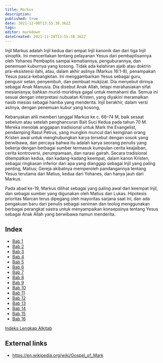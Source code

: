 ```yaml
---
title: Markus
description: 
published: true
date: 2021-12-08T13:55:38.362Z
tags: 
editor: markdown
dateCreated: 2021-11-28T13:55:38.362Z
---
```


Injil Markus adalah Injil kedua dari empat Injil kanonik dan dari tiga Injil sinoptik. Ini menceritakan tentang pelayanan Yesus dari pembaptisannya oleh Yohanes Pembaptis sampai kematiannya, penguburannya, dan penemuan kuburnya yang kosong. Tidak ada kelahiran ajaib atau doktrin pra-eksistensi ilahi, atau, dalam akhir aslinya (Markus 16:1-8), penampakan Yesus pasca-kebangkitan. Ini menggambarkan Yesus sebagai guru, pengusir setan, penyembuh, dan pembuat mukjizat. Dia menyebut dirinya sebagai Anak Manusia. Dia disebut Anak Allah, tetapi merahasiakan sifat mesianisnya; bahkan murid-muridnya gagal untuk memahami dia. Semua ini sesuai dengan interpretasi nubuatan Kristen, yang diyakini meramalkan nasib mesias sebagai hamba yang menderita. Injil berakhir, dalam versi aslinya, dengan penemuan kubur yang kosong,

Kebanyakan ahli memberi tanggal Markus ke c. 66–74 M, baik sesaat sebelum atau setelah penghancuran Bait Suci Kedua pada tahun 70 M. Mereka menolak anggapan tradisional untuk Mark the Evangelist, pendamping Rasul Petrus, yang mungkin muncul dari keinginan orang Kristen awal untuk menghubungkan karya tersebut dengan sosok yang berwibawa, dan percaya bahwa itu adalah karya seorang penulis yang bekerja dengan berbagai sumber termasuk kumpulan cerita keajaiban, cerita kontroversi, perumpamaan, dan narasi gairah. Secara tradisional ditempatkan kedua, dan kadang-kadang keempat, dalam kanon Kristen, sebagai ringkasan inferior dari apa yang dianggap sebagai Injil yang paling penting, Matius; Gereja akibatnya memperoleh pandangannya tentang Yesus terutama dari Matius, kedua dari Yohanes, dan hanya jauh dari Markus.

Pada abad ke-19, Markus dilihat sebagai yang paling awal dari keempat Injil, dan sebagai sumber yang digunakan oleh Matius dan Lukas. Hipotesis prioritas Marcan terus dipegang oleh mayoritas sarjana saat ini, dan ada pengakuan baru dari penulis sebagai seniman dan teolog menggunakan berbagai perangkat sastra untuk menyampaikan konsepsinya tentang Yesus sebagai Anak Allah yang berwibawa namun menderita.

## Index

- [Bab 1](/id/Bible/Mark/1)
- [Bab 2](/id/Bible/Mark/2)
- [Bab 3](/id/Bible/Mark/3)
- [Bab 4](/id/Bible/Mark/4)
- [Bab 5](/id/Bible/Mark/5)
- [Bab 6](/id/Bible/Mark/6)
- [Bab 7](/id/Bible/Mark/7)
- [Bab 8](/id/Bible/Mark/8)
- [Bab 9](/id/Bible/Mark/9)
- [Bab 10](/id/Bible/Mark/10)
- [Bab 11](/id/Bible/Mark/11)
- [Bab 12](/id/Bible/Mark/12)
- [Bab 13](/id/Bible/Mark/13)
- [Bab 14](/id/Bible/Mark/14)
- [Bab 15](/id/Bible/Mark/15)
- [Bab 16](/id/Bible/Mark/16)



[Indeks Lengkap Alkitab](/id/index/bible)


## External links

- https://en.wikipedia.org/wiki/Gospel_of_Mark
